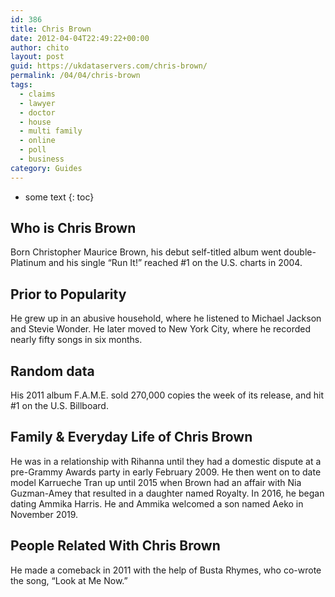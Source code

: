 ```yaml
---
id: 386
title: Chris Brown
date: 2012-04-04T22:49:22+00:00
author: chito
layout: post
guid: https://ukdataservers.com/chris-brown/
permalink: /04/04/chris-brown
tags:
  - claims
  - lawyer
  - doctor
  - house
  - multi family
  - online
  - poll
  - business
category: Guides
---
```


* some text
{: toc}


## Who is  Chris Brown
                  
                  
                  
Born Christopher Maurice Brown, his debut self-titled album went double-Platinum and his single &#8220;Run It!&#8221; reached #1 on the U.S. charts in 2004.  
                  
                
                
                
## Prior to Popularity 
                  
                  
                  
He grew up in an abusive household, where he listened to Michael Jackson and Stevie Wonder. He later moved to New York City, where he recorded nearly fifty songs in six months. 
                  
                
                
                
## Random data 
                  
                  
                  
His 2011 album F.A.M.E. sold 270,000 copies the week of its release, and hit #1 on the U.S. Billboard. 
                  
                
                
                
## Family & Everyday Life of Chris Brown
                  
                  
                  
He was in a relationship with Rihanna until they had a domestic dispute at a pre-Grammy Awards party in early February 2009. He then went on to date model Karrueche Tran up until 2015 when Brown had an affair with Nia Guzman-Amey that resulted in a daughter named Royalty. In 2016, he began dating Ammika Harris. He and Ammika welcomed a son named Aeko in November 2019. 
                  
                
                
                
## People Related With  Chris Brown
                  
                  
                  
He made a comeback in 2011 with the help of Busta Rhymes, who co-wrote the song, &#8220;Look at Me Now.&#8221; 
                  
                
              
            
          
          
          
    
    
  
